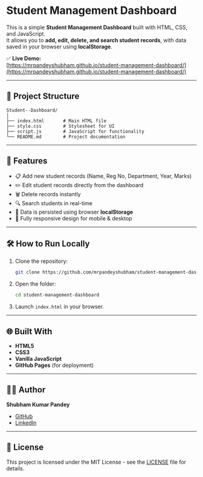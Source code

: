 
# Student Management Dashboard

This is a simple **Student Management Dashboard** built with HTML, CSS, and JavaScript.  
It allows you to **add, edit, delete, and search student records**, with data saved in your browser using **localStorage**.  

✅ **Live Demo:**  
[https://mrpandeyshubham.github.io/student-management-dashboard/](https://mrpandeyshubham.github.io/student-management-dashboard/)

---

## 📂 Project Structure

```
Student--Dashboard/
│
├── index.html       # Main HTML file
├── style.css        # Stylesheet for UI
├── script.js        # JavaScript for functionality
└── README.md        # Project documentation
```

---

## 🚀 Features
- 📋 Add new student records (Name, Reg No, Department, Year, Marks)
- ✏️ Edit student records directly from the dashboard
- 🗑️ Delete records instantly
- 🔍 Search students in real-time
- 💾 Data is persisted using browser **localStorage**
- 📱 Fully responsive design for mobile & desktop

---

## 🛠 How to Run Locally
1. Clone the repository:
   ```bash
   git clone https://github.com/mrpandeyshubham/student-management-dashboard.git
   ```
2. Open the folder:
   ```bash
   cd student-management-dashboard
   ```
3. Launch `index.html` in your browser.

---

## 🌐 Built With
- **HTML5**
- **CSS3**
- **Vanilla JavaScript**
- **GitHub Pages** (for deployment)

---

## 👨‍💻 Author
**Shubham Kumar Pandey**  
- [GitHub](https://github.com/mrpandeyshubham)  
- [LinkedIn](https://linkedin.com/in/shubhampandeyji)

---

## 📄 License
This project is licensed under the MIT License - see the [LICENSE](LICENSE) file for details.
